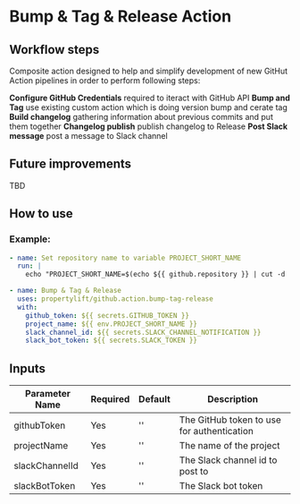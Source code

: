 # Bump & Tag & Release Action

## Workflow steps

Composite action designed to help and simplify development of new GitHut Action pipelines in order to perform following steps:

**Configure GitHub Credentials** required to iteract with GitHub API
**Bump and Tag** use existing custom action which is doing version bump and cerate tag
**Build changelog** gathering information about previous commits and put them together
**Changelog publish** publish changelog to Release
**Post Slack message** post a message to Slack channel

## Future improvements

TBD

## How to use

### Example:

```yml
- name: Set repository name to variable PROJECT_SHORT_NAME
  run: |
    echo "PROJECT_SHORT_NAME=$(echo ${{ github.repository }} | cut -d '/' -f 2)" >> $GITHUB_ENV

- name: Bump & Tag & Release
  uses: propertylift/github.action.bump-tag-release
  with:
    github_token: ${{ secrets.GITHUB_TOKEN }}
    project_name: ${{ env.PROJECT_SHORT_NAME }}
    slack_channel_id: ${{ secrets.SLACK_CHANNEL_NOTIFICATION }}
    slack_bot_token: ${{ secrets.SLACK_TOKEN }}
  ```

## Inputs

| Parameter Name | Required | Default | Description                                |
| -------------- | -------- | ------- | ------------------------------------------ |
| githubToken    | Yes      | ''      | The GitHub token to use for authentication |
| projectName    | Yes      | ''      | The name of the project                    |
| slackChannelId | Yes      | ''      | The Slack channel id to post to            |
| slackBotToken  | Yes      | ''      | The Slack bot token                        |
